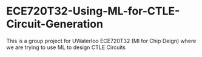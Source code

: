 # ECE720T32-Using-ML-for-CTLE-Circuit-Generation
This is a group project for UWaterloo ECE720T32 (Ml for Chip Deign) where we are trying to use ML to design CTLE Circuits
